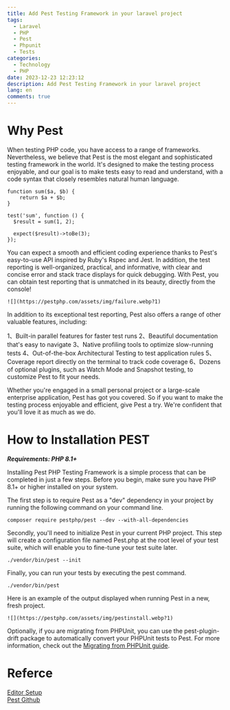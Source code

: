 ```yaml
---
title: Add Pest Testing Framework in your laravel project
tags:
  - Laravel
  - PHP
  - Pest
  - Phpunit
  - Tests
categories:
  - Technology
  - PHP
date: 2023-12-23 12:23:12
description: Add Pest Testing Framework in your laravel project
lang: en
comments: true
---
```


# Why Pest
When testing PHP code, you have access to a range of frameworks. Nevertheless, we believe that Pest is the most elegant and sophisticated testing framework in the world. It's designed to make the testing process enjoyable, and our goal is to make tests easy to read and understand, with a code syntax that closely resembles natural human language.
```
function sum($a, $b) {
    return $a + $b;
}
 
test('sum', function () {
  $result = sum(1, 2);
 
  expect($result)->toBe(3);
});
```
You can expect a smooth and efficient coding experience thanks to Pest's easy-to-use API inspired by Ruby's Rspec and Jest. In addition, the test reporting is well-organized, practical, and informative, with clear and concise error and stack trace displays for quick debugging. With Pest, you can obtain test reporting that is unmatched in its beauty, directly from the console!
```
![](https://pestphp.com/assets/img/failure.webp?1)
```

In addition to its exceptional test reporting, Pest also offers a range of other valuable features, including:

1、Built-in parallel features for faster test runs
2、Beautiful documentation that's easy to navigate
3、Native profiling tools to optimize slow-running tests
4、Out-of-the-box Architectural Testing to test application rules
5、Coverage report directly on the terminal to track code coverage
6、Dozens of optional plugins, such as Watch Mode and Snapshot testing, to customize Pest to fit your needs.

Whether you're engaged in a small personal project or a large-scale enterprise application, Pest has got you covered. So if you want to make the testing process enjoyable and efficient, give Pest a try. We're confident that you'll love it as much as we do.

# How to Installation  PEST
***Requirements: PHP 8.1+***

Installing Pest PHP Testing Framework is a simple process that can be completed in just a few steps. Before you begin, make sure you have PHP 8.1+ or higher installed on your system.

The first step is to require Pest as a "dev" dependency in your project by running the following command on your command line.

```
composer require pestphp/pest --dev --with-all-dependencies
```

Secondly, you'll need to initialize Pest in your current PHP project. This step will create a configuration file named Pest.php at the root level of your test suite, which will enable you to fine-tune your test suite later.

```
./vendor/bin/pest --init
```

Finally, you can run your tests by executing the pest command.

```
./vendor/bin/pest
```

Here is an example of the output displayed when running Pest in a new, fresh project.
```
![](https://pestphp.com/assets/img/pestinstall.webp?1)
```

Optionally, if you are migrating from PHPUnit, you can use the pest-plugin-drift package to automatically convert your PHPUnit tests to Pest. For more information, check out the [Migrating from PHPUnit guide](https://pestphp.com/docs/migrating-from-phpunit-guide).

# Referce
[Editor Setup](https://pestphp.com/docs/editor-setup)    
[Pest Github](https://github.com/pestphp/pest)  
